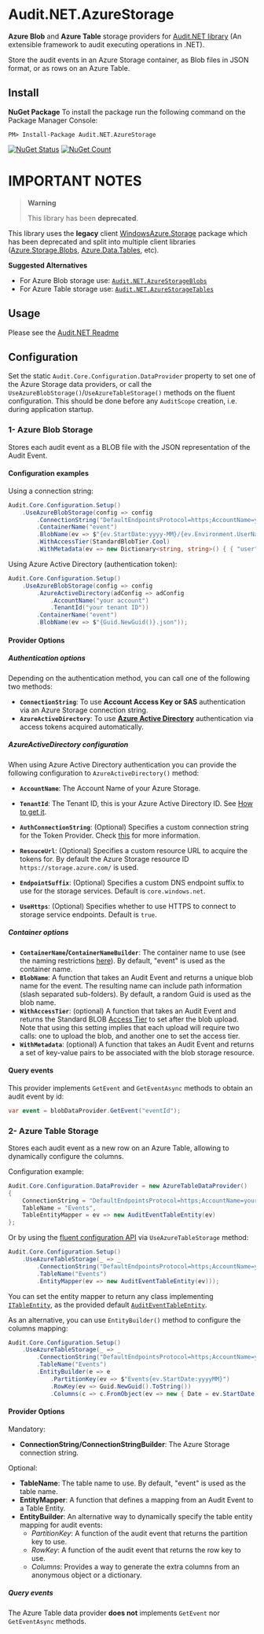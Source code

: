# Audit.NET.AzureStorage
**Azure Blob** and **Azure Table** storage providers for [Audit.NET library](https://github.com/thepirat000/Audit.NET) (An extensible framework to audit executing operations in .NET).

Store the audit events in an Azure Storage container, as Blob files in JSON format, or as rows on an Azure Table.

## Install

**NuGet Package** 
To install the package run the following command on the Package Manager Console:

```
PM> Install-Package Audit.NET.AzureStorage
```

[![NuGet Status](https://img.shields.io/nuget/v/Audit.NET.AzureStorage.svg?style=flat)](https://www.nuget.org/packages/Audit.NET.AzureStorage/)
[![NuGet Count](https://img.shields.io/nuget/dt/Audit.NET.AzureStorage.svg)](https://www.nuget.org/packages/Audit.NET.AzureStorage/)

# IMPORTANT NOTES

> **Warning**
> 
> This library has been **deprecated**.

This library uses the **legacy** client [WindowsAzure.Storage](https://www.nuget.org/packages/WindowsAzure.Storage/) package
which has been deprecated and split into multiple client libraries ([Azure.Storage.Blobs](https://docs.microsoft.com/en-us/dotnet/api/overview/azure/storage.blobs-readme), [Azure.Data.Tables](https://docs.microsoft.com/en-us/dotnet/api/overview/azure/data.tables-readme), etc).

**Suggested Alternatives**

- For Azure Blob storage use: [`Audit.NET.AzureStorageBlobs`](https://www.nuget.org/packages/Audit.NET.AzureStorageBlobs/)
- For Azure Table storage use: [`Audit.NET.AzureStorageTables`](https://www.nuget.org/packages/Audit.NET.AzureStorageTables/)

## Usage
Please see the [Audit.NET Readme](https://github.com/thepirat000/Audit.NET#usage)


## Configuration
Set the static `Audit.Core.Configuration.DataProvider` property to set one of the Azure Storage data providers, or call the `UseAzureBlobStorage()`/`UseAzureTableStorage()` 
methods on the fluent configuration. This should be done before any `AuditScope` creation, i.e. during application startup.

### 1- Azure Blob Storage

Stores each audit event as a BLOB file with the JSON representation of the Audit Event.

#### Configuration examples

Using a connection string: 
 
```c#
Audit.Core.Configuration.Setup()
    .UseAzureBlobStorage(config => config
        .ConnectionString("DefaultEndpointsProtocol=https;AccountName=your account;AccountKey=your key")
        .ContainerName("event")
        .BlobName(ev => $"{ev.StartDate:yyyy-MM}/{ev.Environment.UserName}/{Guid.NewGuid()}.json")
        .WithAccessTier(StandardBlobTier.Cool)
        .WithMetadata(ev => new Dictionary<string, string>() { { "user", ev.Environment.UserName } }));
```

Using Azure Active Directory (authentication token):

```c#
Audit.Core.Configuration.Setup()
    .UseAzureBlobStorage(config => config
        .AzureActiveDirectory(adConfig => adConfig
            .AccountName("your account")
            .TenantId("your tenant ID"))
        .ContainerName("event")
        .BlobName(ev => $"{Guid.NewGuid()}.json"));
```

#### Provider Options

##### Authentication options

Depending on the authentication method, you can call one of the following two methods:

- **`ConnectionString`**: To use **Account Access Key or SAS** authentication via an Azure Storage connection string.
- **`AzureActiveDirectory`**: To use [**Azure Active Directory**](https://docs.microsoft.com/en-us/azure/storage/common/storage-auth-aad-app) authentication via access tokens acquired automatically.

##### AzureActiveDirectory configuration

When using Azure Active Directory authentication you can provide the following configuration to `AzureActiveDirectory()` method:

- **`AccountName`**: The Account Name of your Azure Storage.
- **`TenantId`**: The Tenant ID, this is your Azure Active Directory ID. See [How to get it](https://docs.microsoft.com/en-us/azure/storage/common/storage-auth-aad-app#get-the-tenant-id-for-your-azure-active-directory).

- **`AuthConnectionString`**: (Optional) Specifies a custom connection string for the Token Provider. Check [this](https://docs.microsoft.com/en-us/azure/key-vault/service-to-service-authentication#connection-string-support) for more information.
- **`ResouceUrl`**: (Optional) Specifies a custom resource URL to acquire the tokens for. By default the Azure Storage resource ID `https://storage.azure.com/` is used.
- **`EndpointSuffix`**: (Optional) Specifies a custom DNS endpoint suffix to use for the storage services. Default is `core.windows.net`.
- **`UseHttps`**: (Optional) Specifies whether to use HTTPS to connect to storage service endpoints. Default is `true`.

##### Container options

- **`ContainerName`/`ContainerNameBuilder`**: The container name to use (see the naming restrictions [here](https://docs.microsoft.com/en-us/rest/api/storageservices/naming-and-referencing-containers--blobs--and-metadata)). By default, "event" is used as the container name.
- **`BlobName`**: A function that takes an Audit Event and returns a unique blob name for the event. The resulting name can include path information (slash separated sub-folders). By default, a random Guid is used as the blob name.
- **`WithAccessTier`**: (optional) A function that takes an Audit Event and returns the Standard BLOB [Access Tier](https://docs.microsoft.com/en-us/azure/storage/blobs/storage-blob-storage-tiers) to set after the blob upload.
Note that using this setting implies that each upload will require two calls: one to upload the blob, and another one to set the access tier. 
- **`WithMetadata`**: (optional) A function that takes an Audit Event and returns a set of key-value pairs to be associated with the blob storage resource.

#### Query events

This provider implements `GetEvent` and `GetEventAsync` methods to obtain an audit event by id:

```c#
var event = blobDataProvider.GetEvent("eventId");
```

### 2- Azure Table Storage

Stores each audit event as a new row on an Azure Table, allowing to dynamically configure the columns.

Configuration example:
```c#
Audit.Core.Configuration.DataProvider = new AzureTableDataProvider()
{
    ConnectionString = "DefaultEndpointsProtocol=https;AccountName=your account;AccountKey=your key",
    TableName = "Events",
    TableEntityMapper = ev => new AuditEventTableEntity(ev)
};
```

Or by using the [fluent configuration API](https://github.com/thepirat000/Audit.NET#configuration-fluent-api) via `UseAzureTableStorage` method:
```c#
Audit.Core.Configuration.Setup()
    .UseAzureTableStorage(_ => _
        .ConnectionString("DefaultEndpointsProtocol=https;AccountName=your account;AccountKey=your key")
        .TableName("Events")
        .EntityMapper(ev => new AuditEventTableEntity(ev)));
```

You can set the entity mapper to return any class implementing [`ITableEntity`](https://docs.microsoft.com/en-us/dotnet/api/microsoft.windowsazure.storage.table.itableentity?view=azure-dotnet), as the provided default [`AuditEventTableEntity`](https://github.com/thepirat000/Audit.NET/tree/master/src/Audit.NET.AzureStorage/ConfigurationApi/AuditEventTableEntity.cs).

As an alternative, you can use `EntityBuilder()` method to configure the columns mapping:
```c#
Audit.Core.Configuration.Setup()
    .UseAzureTableStorage(_ => _
        .ConnectionString("DefaultEndpointsProtocol=https;AccountName=your account;AccountKey=your key")
        .TableName("Events")
        .EntityBuilder(e => e
            .PartitionKey(ev => $"Events{ev.StartDate:yyyyMM}")
            .RowKey(ev => Guid.NewGuid().ToString())
            .Columns(c => c.FromObject(ev => new { Date = ev.StartDate, AuditEventJson = ev.ToJson() }))));
```

#### Provider Options

Mandatory:
- **ConnectionString/ConnectionStringBuilder**: The Azure Storage connection string.

Optional:
- **TableName**: The table name to use. By default, "event" is used as the table name.
- **EntityMapper**: A function that defines a mapping from an Audit Event to a Table Entity. 
- **EntityBuilder**: An alternative way to dynamically specify the table entity mapping for audit events:
  - _PartitionKey_: A function of the audit event that returns the partition key to use.
  - _RowKey_: A function of the audit event that returns the row key to use.
  - _Columns_: Provides a way to generate the extra columns from an anonymous object or a dictionary.

##### Query events

The Azure Table data provider **does not** implements `GetEvent` nor `GetEventAsync` methods.
